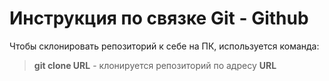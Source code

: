 # Инструкция по связке Git - Github 

Чтобы склонировать репозиторий к себе на ПК, используется команда:
> **git clone URL** - клонируется репозиторий по адресу **URL**
